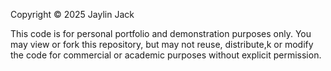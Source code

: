 Copyright © 2025 Jaylin Jack

This code is for personal portfolio and demonstration purposes only.
You may view or fork this repository, but may not reuse, distribute,k or modify
the code for commercial or academic purposes without explicit permission.
